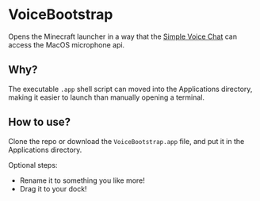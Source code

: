 # VoiceBootstrap

Opens the Minecraft launcher in a way that the [Simple Voice Chat](https://github.com/henkelmax/simple-voice-chat) can access the MacOS microphone api.

## Why?

The executable `.app` shell script can moved into the Applications directory, making it easier to launch than manually opening a terminal.

## How to use?

Clone the repo or download the `VoiceBootstrap.app` file, and put it in the Applications directory.

Optional steps:
 - Rename it to something you like more!
 - Drag it to your dock!
